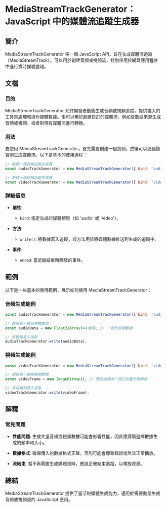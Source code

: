 <!--
Meta Description: # MediaStreamTrackGenerator：JavaScript 中的媒體流追蹤生成器 ## 簡介 MediaStreamTrackGenerator 係一個 JavaScript API，旨在生成媒體流追蹤（MediaStreamTrack），可以用於創建音頻或視頻流，特別係用於網頁應...
Meta Keywords: mediastreamtrackgenerator, javascript, const, new, kind
-->

# MediaStreamTrackGenerator：JavaScript 中的媒體流追蹤生成器

## 簡介
MediaStreamTrackGenerator 係一個 JavaScript API，旨在生成媒體流追蹤（MediaStreamTrack），可以用於創建音頻或視頻流，特別係用於網頁應用程序中進行實時媒體處理。

## 文檔
### 目的
MediaStreamTrackGenerator 允許開發者動態生成音頻或視頻追蹤，提供強大的工具來處理和操作媒體數據。佢可以用於創建自訂的媒體流，例如從數據來源生成音頻或視頻，或者對現有媒體流進行轉換。

### 用法
要使用 MediaStreamTrackGenerator，首先需要創建一個實例，然後可以通過該實例生成媒體流。以下是基本的使用過程：

```javascript
// 創建一個音頻追蹤生成器
const audioTrackGenerator = new MediaStreamTrackGenerator({ kind: 'audio' });

// 創建一個視頻追蹤生成器
const videoTrackGenerator = new MediaStreamTrackGenerator({ kind: 'video' });
```

### 詳細信息
- **屬性**:
  - `kind`: 指定生成的媒體類型（如 'audio' 或 'video'）。
  
- **方法**:
  - `write()`: 將數據寫入追蹤，該方法用於將媒體數據推送到生成的追蹤中。
  
- **事件**:
  - `ended`: 當追蹤結束時觸發的事件。

## 範例
以下是一些基本的使用範例，展示如何使用 MediaStreamTrackGenerator：

### 音頻生成範例
```javascript
const audioTrackGenerator = new MediaStreamTrackGenerator({ kind: 'audio' });

// 假設有一個音頻數據源
const audioData = new Float32Array(44100); // 一秒的音頻數據

// 將數據寫入追蹤
audioTrackGenerator.write(audioData);
```

### 視頻生成範例
```javascript
const videoTrackGenerator = new MediaStreamTrackGenerator({ kind: 'video' });

// 假設有一個視頻幀數據
const videoFrame = new ImageBitmap(); // 假設這裡有一個已加載的視頻幀

// 將視頻幀寫入追蹤
videoTrackGenerator.write(videoFrame);
```

## 解釋
### 常見問題
- **性能問題**: 生成大量音頻或視頻數據可能會影響性能，因此應謹慎選擇數據生成的頻率和大小。
  
- **數據格式**: 確保傳入的數據格式正確，否則可能會導致錯誤或無法正常播放。

- **流結束**: 當不再需要生成媒體流時，應該正確結束追蹤，以釋放資源。

## 總結
MediaStreamTrackGenerator 提供了靈活的媒體生成能力，適用於需要動態生成音頻或視頻流的 JavaScript 應用。